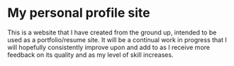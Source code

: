 # My personal profile site

This is a website that I have created from the ground up, intended
to be used as a portfolio/resume site.  It will be a continual work
in progress that I will hopefully consistently improve upon and add
to as I receive more feedback on its quality and as my level of 
skill increases.